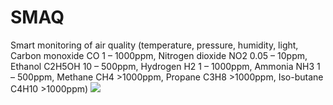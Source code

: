 # SMAQ
Smart monitoring of air quality (temperature, pressure, humidity, light,  Carbon monoxide CO 1 – 1000ppm, Nitrogen dioxide NO2 0.05 – 10ppm, Ethanol C2H5OH 10 – 500ppm, Hydrogen H2 1 – 1000ppm, Ammonia NH3 1 – 500ppm, Methane CH4 >1000ppm, Propane C3H8 >1000ppm, Iso-butane C4H10 >1000ppm)
![](https://github.com/MustafaBiyikli/SMAQ/blob/master/SMAQLogo.png)
